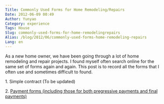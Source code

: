 ```yaml
---
Title: Commonly Used Forms for Home Remodeling/Repairs
Date: 2012-06-09 00:49
Author: Yunyao
Category: experience
Tags: House
Slug: commonly-used-forms-for-home-remodelingrepairs
Alias: /blog/2012/06/commonly-used-forms-home-remodeling-repairs
Lang: en
---
```


As a new home owner, we have been going through a lot of home remodeling and repair projects. I found myself often search online for the same set of forms again and again. This post is to record all the forms that I often use and sometimes difficult to found.

1\. Simple contract (To be updated)

2\. [Payment forms (including those for both pregressive payments and final payments)](https://www.box.com/s/0ca14f155701f8021b9b)
